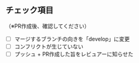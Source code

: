 ## チェック項目
（※PR作成後、確認してください）

- [ ] マージするブランチの向きを「develop」に変更
- [ ] コンフリクトが生じていない
- [ ] プッシュ + PR作成した旨をレビュアーに知らせた